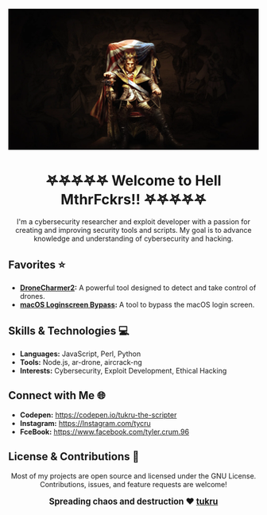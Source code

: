 <p align="center">
  <img src="https://github.com/tukru/tukru/blob/main/washington.jpg?raw=true" alt="Banner">
</p>


<h1 align="center">𖤐𖤐𖤐𖤐𖤐 Welcome to Hell MthrFckrs!! 𖤐𖤐𖤐𖤐𖤐</h1>

<p align="center">
  I'm a cybersecurity researcher and exploit developer with a passion for creating and improving security tools and scripts. My goal is to advance knowledge and understanding of cybersecurity and hacking.
</p>

## Favorites ⭐

<p align="center">

- **[DroneCharmer2](https://github.com/tukru/DroneCharmer2):** A powerful tool designed to detect and take control of drones.
- **[macOS Loginscreen Bypass](https://github.com/tukru/macOS_loginscreen_bypass):** A tool to bypass the macOS login screen.

</p>

## Skills & Technologies 💻

<p align="center">

- **Languages:** JavaScript, Perl, Python
- **Tools:** Node.js, ar-drone, aircrack-ng
- **Interests:** Cybersecurity, Exploit Development, Ethical Hacking

</p>

## Connect with Me 🌐

<p align="center">

- **Codepen:** https://codepen.io/tukru-the-scripter 
- **Instagram:** https://Instagram.com/tycru
- **FceBook:** https://www.facebook.com/tyler.crum.96

</p>

## License & Contributions 📜

<p align="center">
  Most of my projects are open source and licensed under the GNU License. Contributions, issues, and feature requests are welcome!
</p>

<p align="center" style="font-size: larger;">
  <strong>Spreading chaos and destruction ❤️  <a href="https://github.com/tukru">tukru</a></strong>
</p>
